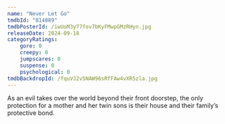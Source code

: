 ```yaml
---
name: "Never Let Go"
tmdbId: "814889"
tmdbPosterId: /iwUoM3y77fov7bKyFMwpGMzRHyn.jpg
releaseDate: 2024-09-18
categoryRatings:
    gore: 0
    creepy: 0
    jumpscares: 0
    suspense: 0
    psychological: 0
tmdbBackdropId: /fquVJ2v5NAW96sRfFAw4vXR5zla.jpg
---
```

As an evil takes over the world beyond their front doorstep, the only protection for a mother and her twin sons is their house and their family’s protective bond.
